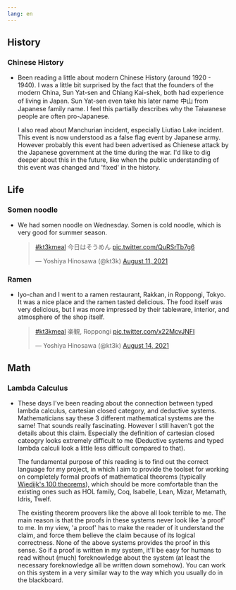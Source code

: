 ```yaml
---
lang: en
---
```


## History

### Chinese History

- Been reading a little about modern Chinese History (around 1920 - 1940). I was a little bit surprised by the fact that the founders of the modern China, Sun Yat-sen and Chiang Kai-shek, both had experience of living in Japan. Sun Yat-sen even take his later name 中山 from Japanese family name. I feel this partially describes why the Taiwanese people are often pro-Japanese.

  I also read about Manchurian incident, especially Liutiao Lake incident. This event is now understood as a false flag event by Japanese army. However probably this event had been advertised as Chienese attack by the Japanese government at the time during the war. I'd like to dig deeper about this in the future, like when the public understanding of this event was changed and 'fixed' in the history.

## Life

### Somen noodle

- We had somen noodle on Wednesday. Somen is cold noodle, which is very good for summer season.

  <blockquote class="twitter-tweet"><p lang="ja" dir="ltr"><a href="https://twitter.com/hashtag/kt3kmeal?src=hash&amp;ref_src=twsrc%5Etfw">#kt3kmeal</a> 今日はそうめん <a href="https://t.co/QuRSrTb7g6">pic.twitter.com/QuRSrTb7g6</a></p>&mdash; Yoshiya Hinosawa (@kt3k) <a href="https://twitter.com/kt3k/status/1425421196393254912?ref_src=twsrc%5Etfw">August 11, 2021</a></blockquote> <script async src="https://platform.twitter.com/widgets.js" charset="utf-8"></script>

### Ramen

- Iyo-chan and I went to a ramen restaurant, Rakkan, in Roppongi, Tokyo. It was a nice place and the ramen tasted delicious. The food itself was very delicious, but I was more impressed by their tableware, interior, and atmosphere of the shop itself.

  <blockquote class="twitter-tweet"><p lang="ja" dir="ltr"><a href="https://twitter.com/hashtag/kt3kmeal?src=hash&amp;ref_src=twsrc%5Etfw">#kt3kmeal</a> 楽観, Roppongi <a href="https://t.co/x22McvJNFI">pic.twitter.com/x22McvJNFI</a></p>&mdash; Yoshiya Hinosawa (@kt3k) <a href="https://twitter.com/kt3k/status/1426511443935961090?ref_src=twsrc%5Etfw">August 14, 2021</a></blockquote> <script async src="https://platform.twitter.com/widgets.js" charset="utf-8"></script>

## Math

### Lambda Calculus

- These days I've been reading about the connection between typed lambda calculus, cartesian closed category, and deductive systems. Mathematicians say these 3 different mathematical systems are the same! That sounds really fascinating. However I still haven't got the details about this claim. Especially the definition of cartesian closed cateogry looks extremely difficult to me (Deductive systems and typed lambda calculi look a little less difficult compared to that).

  The fundamental purpose of this reading is to find out the correct language for my project, in which I aim to provide the toolset for working on completely formal proofs of mathematical theorems (typically [Wiedijk's 100 theorems](https://www.cs.ru.nl/~freek/100/)), which should be more comfortable than the existing ones such as HOL family, Coq, Isabelle, Lean, Mizar, Metamath, Idris, Twelf.

  The existing theorem proovers like the above all look terrible to me. The main reason is that the proofs in these systems never look like 'a proof' to me. In my view, 'a proof' has to make the reader of it understand the claim, and force them believe the claim because of its logical correctness. None of the above systems provides the proof in this sense. So if a proof is written in my system, it'll be easy for humans to read without (much) foreknowledge about the system (at least the necessary foreknowledge all be written down somehow). You can work on this system in a very similar way to the way which you usually do in the blackboard.
